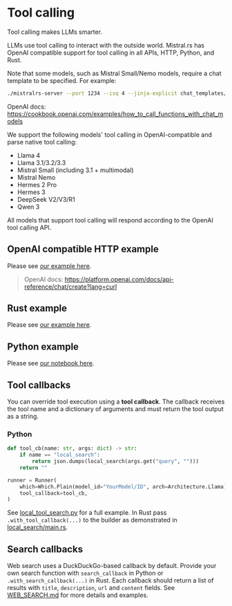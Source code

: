 # Tool calling

Tool calling makes LLMs smarter.

LLMs use tool calling to interact with the outside world. Mistral.rs has OpenAI compatible support for tool calling in all APIs, HTTP, Python, and Rust.

Note that some models, such as Mistral Small/Nemo models, require a chat template to be specified. For example:

```bash
./mistralrs-server --port 1234 --isq 4 --jinja-explicit chat_templates/mistral_small_tool_call.jinja vision-plain -m mistralai/Mistral-Small-3.1-24B-Instruct-2503  
```

OpenAI docs: https://cookbook.openai.com/examples/how_to_call_functions_with_chat_models

We support the following models' tool calling in OpenAI-compatible and parse native tool calling:

- Llama 4
- Llama 3.1/3.2/3.3
- Mistral Small (including 3.1 + multimodal)
- Mistral Nemo
- Hermes 2 Pro
- Hermes 3
- DeepSeek V2/V3/R1
- Qwen 3

All models that support tool calling will respond according to the OpenAI tool calling API.

## OpenAI compatible HTTP example

Please see [our example here](../examples/server/tool_calling.py).

> OpenAI docs: https://platform.openai.com/docs/api-reference/chat/create?lang=curl

## Rust example

Please see [our example here](../mistralrs/examples/tools/main.rs).

## Python example

Please see [our notebook here](../examples/python/tool_calling.ipynb).

## Tool callbacks

You can override tool execution using a **tool callback**. The callback receives
the tool name and a dictionary of arguments and must return the tool output as a
string.

### Python

```py
def tool_cb(name: str, args: dict) -> str:
    if name == "local_search":
        return json.dumps(local_search(args.get("query", "")))
    return ""

runner = Runner(
    which=Which.Plain(model_id="YourModel/ID", arch=Architecture.Llama),
    tool_callback=tool_cb,
)
```

See [local_tool_search.py](../examples/python/local_tool_search.py) for a full
example. In Rust pass `.with_tool_callback(...)` to the builder as demonstrated
in [local_search/main.rs](../mistralrs/examples/local_search/main.rs).

## Search callbacks

Web search uses a DuckDuckGo-based callback by default. Provide your own search
function with `search_callback` in Python or `.with_search_callback(...)` in
Rust. Each callback should return a list of results with `title`, `description`,
`url` and `content` fields. See [WEB_SEARCH.md](WEB_SEARCH.md) for more details
and examples.
